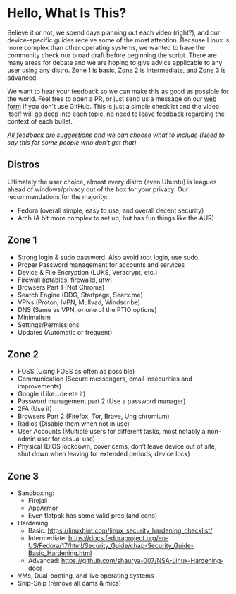# Hello, What Is This?
Believe it or not, we spend days planning out each video (right?), and our device-specific guides receive some of the most attention. Because Linux is more complex than other operating systems, we wanted to have the community check our broad draft before beginning the script. There are many areas for debate and we are hoping to give advice applicable to any user using any distro. Zone 1 is basic, Zone 2 is intermediate, and Zone 3 is advanced. 

We want to hear your feedback so we can make this as good as possible for the world. Feel free to open a PR, or just send us a message on our [web form](https://techlore.tech/contact.html) if you don't use GitHub. This is just a simple checklist and the video itself will go deep into each topic, no need to leave feedback regarding the context of each bullet. 

*All feedback are suggestions and we can choose what to include (Need to say this for some people who don't get that)*

## Distros
Ultimately the user choice, almost every distro (even Ubuntu) is leagues ahead of windows/privacy out of the box for your privacy. Our recommendations for the majority:
- Fedora (overall simple, easy to use, and overall decent security)
- Arch (A bit more complex to set up, but has fun things like the AUR) 

## Zone 1
- Strong login & sudo password. Also avoid root login, use sudo.
- Proper Password management for accounts and services 
- Device & File Encryption (LUKS, Veracrypt, etc.)
- Firewall (iptables, firewalld, ufw)
- Browsers Part 1 (Not Chrome)
- Search Engine (DDG, Startpage, Searx.me)
- VPNs (Proton, IVPN, Mullvad, Windscribe)
- DNS (Same as VPN, or one of the PTIO options)
- Minimalism
- Settings/Permissions
- Updates (Automatic or frequent)

## Zone 2
- FOSS (Using FOSS as often as possible)
- Communication (Secure messengers, email insecurities and improvements)
- Google (Like...delete it)
- Password management part 2 (Use a password manager)
- 2FA (Use it)
- Browsers Part 2 (Firefox, Tor, Brave, Ung chromium)
- Radios (Disable them when not in use)
- User Accounts (Multiple users for different tasks, most notably a non-admin user for casual use)
- Physical (BIOS lockdown, cover cams, don’t leave device out of site, shut down when leaving for extended periods, device lock)

## Zone 3
- Sandboxing:
  - Firejail
  - AppArmor
  - Even flatpak has some valid pros (and cons)
- Hardening:
  - Basic: https://linuxhint.com/linux_security_hardening_checklist/
  - Intermediate: https://docs.fedoraproject.org/en-US/Fedora/17/html/Security_Guide/chap-Security_Guide-Basic_Hardening.html
  - Advanced: https://github.com/shaurya-007/NSA-Linux-Hardening-docs
- VMs, Dual-booting, and live operating systems
- Snip-Snip (remove all cams & mics)
